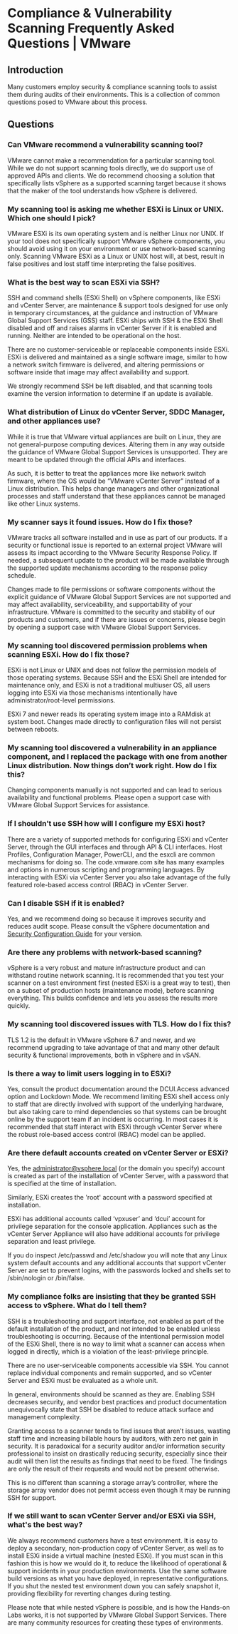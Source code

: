 # Compliance & Vulnerability Scanning Frequently Asked Questions | VMware
Introduction
------------

Many customers employ security & compliance scanning tools to assist them during audits of their environments. This is a collection of common questions posed to VMware about this process.

Questions
---------

### Can VMware recommend a vulnerability scanning tool?

VMware cannot make a recommendation for a particular scanning tool. While we do not support scanning tools directly, we do support use of approved APIs and clients. We do recommend choosing a solution that specifically lists vSphere as a supported scanning target because it shows that the maker of the tool understands how vSphere is delivered.

### My scanning tool is asking me whether ESXi is Linux or UNIX. Which one should I pick?

VMware ESXi is its own operating system and is neither Linux nor UNIX. If your tool does not specifically support VMware vSphere components, you should avoid using it on your environment or use network-based scanning only. Scanning VMware ESXi as a Linux or UNIX host will, at best, result in false positives and lost staff time interpreting the false positives.

### What is the best way to scan ESXi via SSH?

SSH and command shells (ESXi Shell) on vSphere components, like ESXi and vCenter Server, are maintenance & support tools designed for use only in temporary circumstances, at the guidance and instruction of VMware Global Support Services (GSS) staff. ESXi ships with SSH & the ESXi Shell disabled and off and raises alarms in vCenter Server if it is enabled and running. Neither are intended to be operational on the host.

There are no customer-serviceable or replaceable components inside ESXi. ESXi is delivered and maintained as a single software image, similar to how a network switch firmware is delivered, and altering permissions or software inside that image may affect availability and support.

We strongly recommend SSH be left disabled, and that scanning tools examine the version information to determine if an update is available.

### What distribution of Linux do vCenter Server, SDDC Manager, and other appliances use?

While it is true that VMware virtual appliances are built on Linux, they are not general-purpose computing devices. Altering them in any way outside the guidance of VMware Global Support Services is unsupported. They are meant to be updated through the official APIs and interfaces.

As such, it is better to treat the appliances more like network switch firmware, where the OS would be “VMware vCenter Server” instead of a Linux distribution. This helps change managers and other organizational processes and staff understand that these appliances cannot be managed like other Linux systems.

### My scanner says it found issues. How do I fix those?

VMware tracks all software installed and in use as part of our products. If a security or functional issue is reported to an external project VMware will assess its impact according to the VMware Security Response Policy. If needed, a subsequent update to the product will be made available through the supported update mechanisms according to the response policy schedule.

Changes made to file permissions or software components without the explicit guidance of VMware Global Support Services are not supported and may affect availability, serviceability, and supportability of your infrastructure. VMware is committed to the security and stability of our products and customers, and if there are issues or concerns, please begin by opening a support case with VMware Global Support Services.

### My scanning tool discovered permission problems when scanning ESXi. How do I fix those?

ESXi is not Linux or UNIX and does not follow the permission models of those operating systems. Because SSH and the ESXi Shell are intended for maintenance only, and ESXi is not a traditional multiuser OS, all users logging into ESXi via those mechanisms intentionally have administrator/root-level permissions.

ESXi 7 and newer reads its operating system image into a RAMdisk at system boot. Changes made directly to configuration files will not persist between reboots.

### My scanning tool discovered a vulnerability in an appliance component, and I replaced the package with one from another Linux distribution. Now things don’t work right. How do I fix this?

Changing components manually is not supported and can lead to serious availability and functional problems. Please open a support case with VMware Global Support Services for assistance.

### If I shouldn’t use SSH how will I configure my ESXi host?

There are a variety of supported methods for configuring ESXi and vCenter Server, through the GUI interfaces and through API & CLI interfaces. Host Profiles, Configuration Manager, PowerCLI, and the esxcli are common mechanisms for doing so. The code.vmware.com site has many examples and options in numerous scripting and programming languages. By interacting with ESXi via vCenter Server you also take advantage of the fully featured role-based access control (RBAC) in vCenter Server.

### Can I disable SSH if it is enabled?

Yes, and we recommend doing so because it improves security and reduces audit scope. Please consult the vSphere documentation and [Security Configuration Guide](https://via.vmw.com/scg) for your version.

### Are there any problems with network-based scanning?

vSphere is a very robust and mature infrastructure product and can withstand routine network scanning. It is recommended that you test your scanner on a test environment first (nested ESXi is a great way to test), then on a subset of production hosts (maintenance mode), before scanning everything. This builds confidence and lets you assess the results more quickly.

### My scanning tool discovered issues with TLS. How do I fix this?

TLS 1.2 is the default in VMware vSphere 6.7 and newer, and we recommend upgrading to take advantage of that and many other default security & functional improvements, both in vSphere and in vSAN.

### Is there a way to limit users logging in to ESXi?

Yes, consult the product documentation around the DCUI.Access advanced option and Lockdown Mode. We recommend limiting ESXi shell access only to staff that are directly involved with support of the underlying hardware, but also taking care to mind dependencies so that systems can be brought online by the support team if an incident is occurring. In most cases it is recommended that staff interact with ESXi through vCenter Server where the robust role-based access control (RBAC) model can be applied.

### Are there default accounts created on vCenter Server or ESXi?

Yes, the [administrator@vsphere.local](mailto:administrator@vsphere.local) (or the domain you specify) account is created as part of the installation of vCenter Server, with a password that is specified at the time of installation.

Similarly, ESXi creates the 'root' account with a password specified at installation.

ESXi has additional accounts called ‘vpxuser’ and ‘dcui’ account for privilege separation for the console application. Appliances such as the vCenter Server Appliance will also have additional accounts for privilege separation and least privilege.

If you do inspect /etc/passwd and /etc/shadow you will note that any Linux system default accounts and any additional accounts that support vCenter Server are set to prevent logins, with the passwords locked and shells set to /sbin/nologin or /bin/false.

### My compliance folks are insisting that they be granted SSH access to vSphere. What do I tell them?

SSH is a troubleshooting and support interface, not enabled as part of the default installation of the product, and not intended to be enabled unless troubleshooting is occurring. Because of the intentional permission model of the ESXi Shell, there is no way to limit what a scanner can access when logged in directly, which is a violation of the least-privilege principle.

There are no user-serviceable components accessible via SSH. You cannot replace individual components and remain supported, and so vCenter Server and ESXi must be evaluated as a whole unit.

In general, environments should be scanned as they are. Enabling SSH decreases security, and vendor best practices and product documentation unequivocally state that SSH be disabled to reduce attack surface and management complexity.

Granting access to a scanner tends to find issues that aren’t issues, wasting staff time and increasing billable hours by auditors, with zero net gain in security. It is paradoxical for a security auditor and/or information security professional to insist on drastically reducing security, especially since their audit will then list the results as findings that need to be fixed. The findings are only the result of their requests and would not be present otherwise.

This is no different than scanning a storage array’s controller, where the storage array vendor does not permit access even though it may be running SSH for support.

### If we still want to scan vCenter Server and/or ESXi via SSH, what's the best way?

We always recommend customers have a test environment. It is easy to deploy a secondary, non-production copy of vCenter Server, as well as to install ESXi inside a virtual machine (nested ESXi). If you must scan in this fashion this is how we would do it, to reduce the likelihood of operational & support incidents in your production environments. Use the same software build versions as what you have deployed, in representative configurations. If you shut the nested test environment down you can safely snapshot it, providing flexibility for reverting changes during testing.

Please note that while nested vSphere is possible, and is how the Hands-on Labs works, it is not supported by VMware Global Support Services. There are many community resources for creating these types of environments.